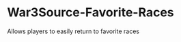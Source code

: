 War3Source-Favorite-Races
=========================

Allows players to easily return to favorite races
